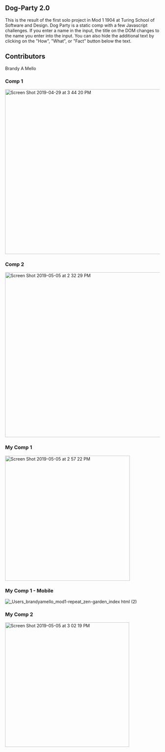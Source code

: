 ## Dog-Party 2.0
This is the result of the first solo project in Mod 1 1904 at Turing School of Software and Design. Dog Party is a static comp with a few Javascript challenges. If you enter a name in the input, the title on the DOM changes to the name you enter into the input. You can also hide the additional text by clicking on the "How", "What", or "Fact" button below the text.

## Contributors
Brandy A Mello

### Comp 1
<img width="535" alt="Screen Shot 2019-04-29 at 3 44 20 PM" src="https://user-images.githubusercontent.com/46384968/56931574-9f81bb80-6a9d-11e9-809d-51c72a00dacf.png"> 

### Comp 2
<img width="535" alt="Screen Shot 2019-05-05 at 2 32 29 PM" src="https://user-images.githubusercontent.com/46384968/57199983-c54a0d00-6f42-11e9-90e3-284fd1fcf5d4.png">

### My Comp 1
<img width="406" alt="Screen Shot 2019-05-05 at 2 57 22 PM" src="https://user-images.githubusercontent.com/46384968/57200203-27584180-6f46-11e9-88c8-3be60a36554a.png">

### My Comp 1 - Mobile
![_Users_brandyamello_mod1-repeat_zen-garden_index html (2)](https://user-images.githubusercontent.com/46384968/57200366-5a9bd000-6f48-11e9-9173-9dec8ac73c39.png)

### My Comp 2
<img width="404" alt="Screen Shot 2019-05-05 at 3 02 19 PM" src="https://user-images.githubusercontent.com/46384968/57200274-3a1f4600-6f47-11e9-8601-9c06319c8447.png">
